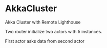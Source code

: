 # AkkaCluster
Akka Cluster with Remote Lighthouse

Two router initialize two actors with 5 instances.

First actor asks data from second actor

